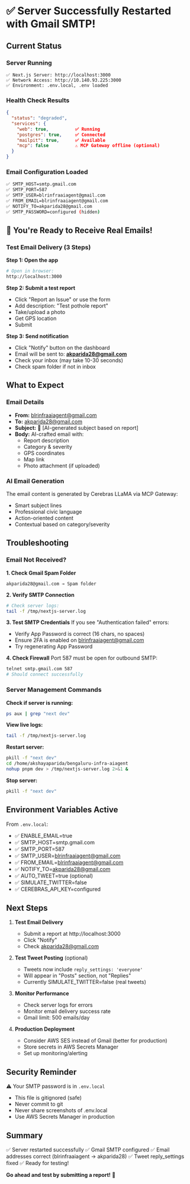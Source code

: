 # ✅ Server Successfully Restarted with Gmail SMTP!

## Current Status

### Server Running
```
✅ Next.js Server: http://localhost:3000
✅ Network Access: http://10.140.93.225:3000
✅ Environment: .env.local, .env loaded
```

### Health Check Results
```json
{
  "status": "degraded",
  "services": {
    "web": true,          ✅ Running
    "postgres": true,     ✅ Connected
    "mailpit": true,      ✅ Available
    "mcp": false          ⚠️ MCP Gateway offline (optional)
  }
}
```

### Email Configuration Loaded
```bash
✅ SMTP_HOST=smtp.gmail.com
✅ SMTP_PORT=587
✅ SMTP_USER=blrinfraaiagent@gmail.com
✅ FROM_EMAIL=blrinfraaiagent@gmail.com
✅ NOTIFY_TO=akparida28@gmail.com
✅ SMTP_PASSWORD=configured (hidden)
```

## 🎉 You're Ready to Receive Real Emails!

### Test Email Delivery (3 Steps)

**Step 1: Open the app**
```bash
# Open in browser:
http://localhost:3000
```

**Step 2: Submit a test report**
- Click "Report an Issue" or use the form
- Add description: "Test pothole report"
- Take/upload a photo
- Get GPS location
- Submit

**Step 3: Send notification**
- Click "Notify" button on the dashboard
- Email will be sent to: **akparida28@gmail.com**
- Check your inbox (may take 10-30 seconds)
- Check spam folder if not in inbox

## What to Expect

### Email Details
- **From:** blrinfraaiagent@gmail.com
- **To:** akparida28@gmail.com
- **Subject:** 🚨 [AI-generated subject based on report]
- **Body:** AI-crafted email with:
  - Report description
  - Category & severity
  - GPS coordinates
  - Map link
  - Photo attachment (if uploaded)

### AI Email Generation
The email content is generated by Cerebras LLaMA via MCP Gateway:
- Smart subject lines
- Professional civic language
- Action-oriented content
- Contextual based on category/severity

## Troubleshooting

### Email Not Received?

**1. Check Gmail Spam Folder**
```
akparida28@gmail.com → Spam folder
```

**2. Verify SMTP Connection**
```bash
# Check server logs:
tail -f /tmp/nextjs-server.log
```

**3. Test SMTP Credentials**
If you see "Authentication failed" errors:
- Verify App Password is correct (16 chars, no spaces)
- Ensure 2FA is enabled on blrinfraaiagent@gmail.com
- Try regenerating App Password

**4. Check Firewall**
Port 587 must be open for outbound SMTP:
```bash
telnet smtp.gmail.com 587
# Should connect successfully
```

### Server Management Commands

**Check if server is running:**
```bash
ps aux | grep "next dev"
```

**View live logs:**
```bash
tail -f /tmp/nextjs-server.log
```

**Restart server:**
```bash
pkill -f "next dev"
cd /home/akshayaparida/bengaluru-infra-aiagent
nohup pnpm dev > /tmp/nextjs-server.log 2>&1 &
```

**Stop server:**
```bash
pkill -f "next dev"
```

## Environment Variables Active

From `.env.local`:
- ✅ ENABLE_EMAIL=true
- ✅ SMTP_HOST=smtp.gmail.com
- ✅ SMTP_PORT=587
- ✅ SMTP_USER=blrinfraaiagent@gmail.com
- ✅ FROM_EMAIL=blrinfraaiagent@gmail.com
- ✅ NOTIFY_TO=akparida28@gmail.com
- ✅ AUTO_TWEET=true (optional)
- ✅ SIMULATE_TWITTER=false
- ✅ CEREBRAS_API_KEY=configured

## Next Steps

1. **Test Email Delivery**
   - Submit a report at http://localhost:3000
   - Click "Notify"
   - Check akparida28@gmail.com

2. **Test Tweet Posting** (optional)
   - Tweets now include `reply_settings: 'everyone'`
   - Will appear in "Posts" section, not "Replies"
   - Currently SIMULATE_TWITTER=false (real tweets)

3. **Monitor Performance**
   - Check server logs for errors
   - Monitor email delivery success rate
   - Gmail limit: 500 emails/day

4. **Production Deployment**
   - Consider AWS SES instead of Gmail (better for production)
   - Store secrets in AWS Secrets Manager
   - Set up monitoring/alerting

## Security Reminder

⚠️ Your SMTP password is in `.env.local`
- This file is gitignored (safe)
- Never commit to git
- Never share screenshots of .env.local
- Use AWS Secrets Manager in production

## Summary

✅ Server restarted successfully
✅ Gmail SMTP configured
✅ Email addresses correct (blrinfraaiagent → akparida28)
✅ Tweet reply_settings fixed
✅ Ready for testing!

**Go ahead and test by submitting a report!** 🚀
